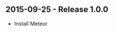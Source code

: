 ## 2015-09-25 - Release 1.0.0
- Install Meteor

[unreleased]: https://github.com/cgalvarez/doa/tree/master/provision/puppet/modules/meteor
